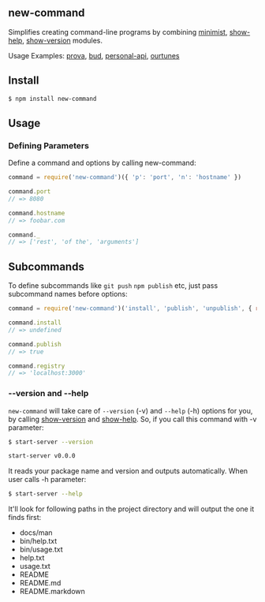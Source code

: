 ## new-command

Simplifies creating command-line programs by combining [minimist](http://github.com/substack/minimist), [show-help](http://github.com/azer/show-help), [show-version](http://github.com/azer/show-version) modules.

Usage Examples: [prova](https://github.com/azer/prova/blob/master/bin/prova#L3), [bud](https://github.com/azer/bud/blob/master/lib/cli.js#L9), [personal-api](https://github.com/azer/personal-api/blob/master/bin/personal-api.js#L3), [ourtunes](https://github.com/azer/ourtunes/blob/master/bin/ourtunes.js#L5)

## Install

```bash
$ npm install new-command
```

## Usage

### Defining Parameters

Define a command and options by calling new-command:

```js
command = require('new-command')({ 'p': 'port', 'n': 'hostname' })

command.port
// => 8080

command.hostname
// => foobar.com

command._
// => ['rest', 'of the', 'arguments']
```

## Subcommands

To define subcommands like `git push` `npm publish` etc, just pass subcommand names before options:

```js
command = require('new-command')('install', 'publish', 'unpublish', { r: 'registry', s: 'save' })

command.install
// => undefined

command.publish
// => true

command.registry
// => 'localhost:3000'
```

### --version and --help

`new-command` will take care of `--version` (-v) and `--help` (-h) options
for you, by calling [show-version](http://github.com/azer/show-version) and [show-help](http://github.com/azer/show-help). So, if you call this command with -v parameter:

```bash
$ start-server --version

start-server v0.0.0
```

It reads your package name and version and outputs automatically. When user calls -h parameter:

```bash
$ start-server --help
```

It'll look for following paths in the project directory and will output the one it finds first:

* docs/man
* bin/help.txt
* bin/usage.txt
* help.txt
* usage.txt
* README
* README.md
* README.markdown
